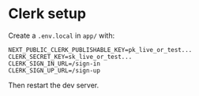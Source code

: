 # Clerk setup

Create a `.env.local` in `app/` with:

```
NEXT_PUBLIC_CLERK_PUBLISHABLE_KEY=pk_live_or_test...
CLERK_SECRET_KEY=sk_live_or_test...
CLERK_SIGN_IN_URL=/sign-in
CLERK_SIGN_UP_URL=/sign-up
```

Then restart the dev server.
